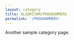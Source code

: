 ```yaml
---
layout: category
title: ALGORITHM/PROGRAMMERS
permalink: '/PROGRAMMERS'
---
```


Another sample category page.
